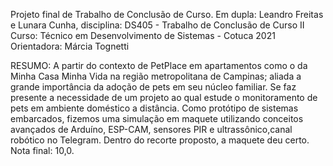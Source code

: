 Projeto final de Trabalho de Conclusão de Curso. 
Em dupla: Leandro Freitas e Lunara Cunha, disciplina: DS405 - Trabalho de Conclusão de Curso II
Curso: Técnico em Desenvolvimento de Sistemas - Cotuca 2021
Orientadora: Márcia Tognetti

RESUMO:
A partir do contexto de PetPlace em apartamentos como o da Minha Casa Minha Vida na região metropolitana de Campinas;
aliada a grande importância da adoção de pets em seu núcleo familiar. Se faz presente a necessidade de 
um projeto ao qual estude o monitoramento de pets em ambiente doméstico a distância. 
Como protótipo de sistemas embarcados, fizemos uma simulação em maquete utilizando conceitos
avançados de Arduíno, ESP-CAM, sensores PIR e ultrassônico,canal robótico no Telegram.
Dentro do recorte proposto, a maquete deu certo.
Nota final: 10,0.
